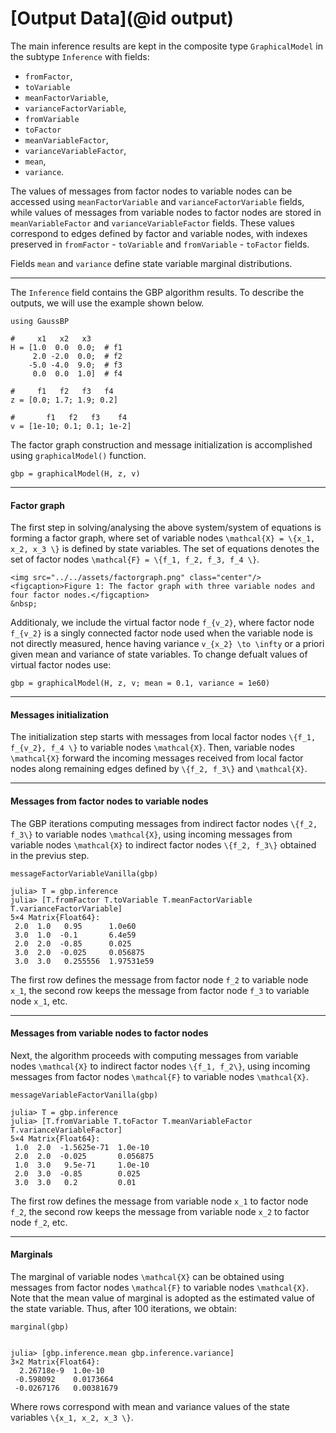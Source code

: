 # [Output Data](@id output)

The main inference results are kept in the composite type `GraphicalModel` in the subtype `Inference` with fields:
- `fromFactor`,
- `toVariable`
- `meanFactorVariable`,
- `varianceFactorVariable`,
- `fromVariable`
- `toFactor`
- `meanVariableFactor`,
- `varianceVariableFactor`,
- `mean`,
- `variance`.

The values of messages from factor nodes to variable nodes can be accessed using `meanFactorVariable` and `varianceFactorVariable` fields, while values of messages from variable nodes to factor nodes are stored in `meanVariableFactor` and `varianceVariableFactor` fields. These values correspond to edges defined by factor and variable nodes, with indexes preserved in `fromFactor` - `toVariable` and `fromVariable` - `toFactor` fields.

Fields `mean` and `variance` define state variable marginal distributions.

---

The `Inference` field contains the GBP algorithm results. To describe the outputs, we will use the example shown below.
```julia-repl
using GaussBP

#     x1   x2   x3
H = [1.0  0.0  0.0;  # f1
     2.0 -2.0  0.0;  # f2
    -5.0 -4.0  9.0;  # f3
     0.0  0.0  1.0]  # f4

#     f1   f2   f3   f4
z = [0.0; 1.7; 1.9; 0.2]

#       f1   f2   f3    f4
v = [1e-10; 0.1; 0.1; 1e-2]
```
The factor graph construction and message initialization is accomplished using `graphicalModel()` function.
```julia-repl
gbp = graphicalModel(H, z, v)
```
---

#### Factor graph
The first step in solving/analysing the above system/system of equations is forming a factor graph, where set of variable nodes ``\mathcal{X} = \{x_1, x_2, x_3 \}`` is defined by state variables. The set of equations denotes the set of factor nodes ``\mathcal{F} = \{f_1, f_2, f_3, f_4 \}``.

```@raw html
<img src="../../assets/factorgraph.png" class="center"/>
<figcaption>Figure 1: The factor graph with three variable nodes and four factor nodes.</figcaption>
&nbsp;
```

Additionaly, we include the virtual factor node ``f_{v_2}``, where factor node ``f_{v_2}`` is a singly connected factor node used when the variable node is not directly measured, hence having variance ``v_{x_2} \to \infty`` or a priori given mean and variance of state variables. To change defualt values of virtual factor nodes use:
```julia-repl
gbp = graphicalModel(H, z, v; mean = 0.1, variance = 1e60)
```
---

#### Messages initialization
The initialization step starts with messages from local factor nodes ``\{f_1, f_{v_2}, f_4 \}`` to variable nodes ``\mathcal{X}``. Then, variable nodes ``\mathcal{X}`` forward the incoming messages received from local factor nodes along remaining edges defined by ``\{f_2, f_3\}`` and ``\mathcal{X}``.

---


#### Messages from factor nodes to variable nodes
The GBP iterations computing messages from indirect factor nodes ``\{f_2, f_3\}`` to variable nodes ``\mathcal{X}``, using incoming messages from variable nodes ``\mathcal{X}`` to indirect factor nodes ``\{f_2, f_3\}`` obtained in the previus step.
```julia-repl
messageFactorVariableVanilla(gbp)

julia> T = gbp.inference
julia> [T.fromFactor T.toVariable T.meanFactorVariable T.varianceFactorVariable]
5×4 Matrix{Float64}:
 2.0  1.0   0.95      1.0e60
 3.0  1.0  -0.1       6.4e59
 2.0  2.0  -0.85      0.025
 3.0  2.0  -0.025     0.056875
 3.0  3.0   0.255556  1.97531e59
```
The first row defines the message from factor node ``f_2`` to variable node ``x_1``, the second row keeps the message from factor node ``f_3`` to variable node ``x_1``, etc.

---

#### Messages from variable nodes to factor nodes
Next, the algorithm proceeds with computing messages from variable nodes ``\mathcal{X}`` to indirect factor nodes ``\{f_1, f_2\}``, using incoming messages from
factor nodes ``\mathcal{F}`` to variable nodes ``\mathcal{X}``.
```julia-repl
messageVariableFactorVanilla(gbp)

julia> T = gbp.inference
julia> [T.fromVariable T.toFactor T.meanVariableFactor T.varianceVariableFactor]
5×4 Matrix{Float64}:
 1.0  2.0  -1.5625e-71  1.0e-10
 2.0  2.0  -0.025       0.056875
 1.0  3.0   9.5e-71     1.0e-10
 2.0  3.0  -0.85        0.025
 3.0  3.0   0.2         0.01
```
The first row defines the message from variable node ``x_1`` to factor node ``f_2``, the second row keeps the message from variable node ``x_2`` to factor node ``f_2``, etc.

---

#### Marginals
The marginal of variable nodes ``\mathcal{X}`` can be obtained using messages from factor nodes ``\mathcal{F}`` to variable nodes ``\mathcal{X}``. Note that the mean value of marginal is adopted as the estimated value of the state variable. Thus, after 100 iterations, we obtain:
```julia-repl
marginal(gbp)


julia> [gbp.inference.mean gbp.inference.variance]
3×2 Matrix{Float64}:
  2.26718e-9  1.0e-10
 -0.598092    0.0173664
 -0.0267176   0.00381679
```
Where rows correspond with mean and variance values of the state variables ``\{x_1, x_2, x_3 \}``.